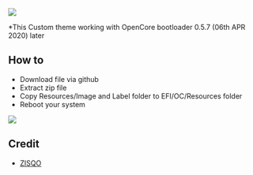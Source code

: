 <img src="https://sixflow.kr/files/attach/images/62595/100/110/c5857188675e871cee388290424ba2eb.jpg">

*This Custom theme working with OpenCore bootloader 0.5.7 (06th APR 2020) later

## How to

- Download file via github
- Extract zip file
- Copy Resources/Image and Label folder to EFI/OC/Resources folder
- Reboot your system

<img src="https://sixflow.kr/files/attach/images/62595/100/110/0bae8c09e5ce801f744a0689ecade3e4.jpg">

## Credit
- [ZISQO](https://sixflow.kr)
